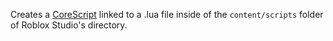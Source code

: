 Creates a [CoreScript](https://developer.roblox.com/en-us/api-reference/class/CoreScript) linked to a .lua file inside of the `content/scripts` folder of Roblox Studio's directory.